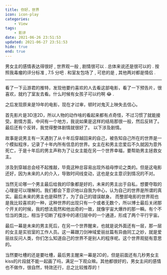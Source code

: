 ```yaml
---
title: 你好，世界
icon: icon-play
categories:
    - View
tags:
    - 影评
date: 2021-06-26 23:51:53
updated: 2021-06-27 23:51:53
hide: true
end: true
---
```


男女主的感情表达得很好 , 世界观一般 , 剧情很可以 . 总体来说还是很可以的 . 按照我毒瘤的评分标准 , 7.5 分吧 . 和室友包场了 , 可悲的是 , 其他两对都是情侣 . 

<!-- more -->

---

看了一下云游君的推特，发现他要约喜欢的人去看这部电影，看了一下预告片，很喜欢，就约了室友去看。什么时候有女孩子可以约啊 :joy: .

之后发现原来是19年的电影，现在才过审，顿时对鬼灭上映失去信心。

首先影片是3D渲2D，所以人物的动作啥的看起来都有点奇怪，不过习惯了就能接受。剧情方面，中间有一个地方，我说如果是这样的结局那很一般，然后反转了。最后还有个反转，我觉得整体剧情就很好了。
以下涉及剧情。

故事是说男主有一天遇到了从十年后穿越回来的自己，被告知自己所在的世界是一个模拟程序，记录了十年内所有信息的世界。女主在和男主恋爱后不久就因为意外死亡，于是十年后的男主声称为了让女主能在另一个世界幸福，要帮助男主拯救女主。

涉及到穿越总会经不起推敲，毕竟这种总容易出现外祖母悖论之类的。但是这电影还好，因为未来的人的介入，导致时间线变动，这也是女主意识到情况的不对。

当然无论哪一个男主最后给我的印象都是好的，未来的男主出于自私，想要夺取的心理是可以理解的。我们都会下意识地以自我为中心，认为自己的世界是所谓的真实。最后未来的男主也是释然了，为了自己的错误献身。
而整部电影的世界观也是我比较喜欢的一种，这种世界的出现只有一个或者无数个，所以博士最后关闭那个开关的时候，我的想法竟然和他出奇的一致，就像宇宙大爆炸的那一瞬。有个不恰当的类比，相当于切断了程序中的递归层中的一个通道，形成了两个平行宇宙。

最后一幕是未来的男主死后，在另一个世界醒来，也就是说外面还有一层，那一层的女主是实验室的工作人员。这一幕跟刀剑神域爱丽丝篇有异曲同工之妙，就是爱丽丝反问人类，你们怎么知道自己的世界不是别人的程序呢。这个世界观挺有意思的。

当然要吐槽的还是要吐槽，最后男主醒来一幕是2D的，但是前面还有几秒男女主kiss的片段就不能一起画了吗，满足一下观众嘛。其他都很好的，男女主间的感情也不做作，很自然，特效还行，总之比较推荐的！

<!-- Q.E.D. -->